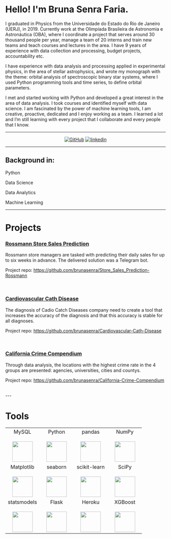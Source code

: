 # Hello! I'm Bruna Senra Faria. 

I graduated in Physics from the Universidade do Estado do Rio de Janeiro (UERJ), in 2019. Currently work at the Olimpíada Brasileira de Astronomia e Astronáutica (OBA), where I coordinate a project that serves around 30 thousand people per year, manage a team of 20 interns and train new teams and teach courses and lectures in the area. I have 9 years of experience with data collection and processing, budget projects, accountability etc.

I have experience with data analysis and processing applied in experimental physics, in the area of stellar astrophysics, and wrote my monograph with the theme: orbital analysis of spectroscopic binary star systems, where I used Python programming tools and time series, to define orbital parameters.

I met and started working with Python and developed a great interest in the area of data analysis. I took courses and identified myself with data science. I am fascinated by the power of machine learning tools, I am creative, proactive, dedicated and I enjoy working as a team. I learned a lot and I’m still learning with every project that I collaborate and every people that I know.

---

<p align="center">
    <a href="https://github.com/brunasenra" target="_blank"><img alt="GitHub" src="https://img.shields.io/badge/-@brunasenra-181717?style=flat-square&logo=GitHub&logoColor=white"></a>
    <a href="https://www.linkedin.com/in/bruna-senra-faria/" target="_blank"><img alt="linkedin" src="https://img.shields.io/badge/-LinkedIn-0077B5?style=flat-square&logo=Linkedin&logoColor=white"></a>

---

## Background in:

Python

Data Science

Data Analytics

Machine Learning

---
# Projects

### [Rossmann Store Sales Prediction](https://github.com/brunasenra/Store_Sales_Prediction-Rossmann)

Rossmann store managers are tasked with predicting their daily sales for up to six weeks in advance. The delivered solution was a Telegram bot.

Project repo: https://github.com/brunasenra/Store_Sales_Prediction-Rossmann

<br>

### [Cardiovascular Cath Disease](https://github.com/brunasenra/Cardiovascular-Cath-Disease)

The diagnosis of Cadio Catch Diseases company need to create a tool that increases the accuracy of the diagnosis and that this accuracy is stable for all diagnoses.

Project repo: https://github.com/brunasenra/Cardiovascular-Cath-Disease

<br>

### [California Crime Compendium](https://github.com/brunasenra/California-Crime-Compendium)

Through data analysis, the locations with the highest crime rate in the 4 groups are presented: agencies, universities, cities and countys.

Project repo: https://github.com/brunasenra/California-Crime-Compendium

<br>
---

# Tools

<table>
  <tbody>
    <tr valign="top">
      <td width="25%" align="center">
        <span>MySQL</span><br><br>
        <img height="64px" src="https://cdn.svgporn.com/logos/mysql.svg">
      </td>
      <td width="25%" align="center">
        <span>Python</span><br><br>
        <img height="64px" src="https://cdn.svgporn.com/logos/python.svg">
      </td>
      <td width="25%" align="center">
        <span>pandas</span><br><br>
        <img height="64px" src="https://pandas.pydata.org/static/img/pandas.svg">
      </td>
      <td width="25%" align="center">
        <span>NumPy</span><br><br>
        <img height="64px" src="https://numpy.org/images/logos/numpy.svg">
      </td>
    </tr>
    <tr valign="top">
      <td width="25%" align="center">
        <span>Matplotlib</span><br><br>
        <img height="64px" src="https://matplotlib.org/_images/sphx_glr_logos2_001.png">
      </td>
      <td width="25%" align="center">
        <span>seaborn</span><br><br>
        <img height="64px" src="https://seaborn.pydata.org/_static/logo-wide-lightbg.svg">
      </td>
      <td width="25%" align="center">
        <span>scikit-learn</span><br><br>
        <img height="64px" src="https://scikit-learn.org/stable/_images/scikit-learn-logo-notext.png">
      </td>
      <td width="25%" align="center">
        <span>SciPy</span><br><br>
        <img height="64px" src="https://bids.berkeley.edu/sites/default/files/styles/450x254/public/projects/scipy_logo_450x254.png?itok=kcdZBxrP">
      </td>
    <tr valign="top">
      <td width="25%" align="center">
        <span>statsmodels</span><br><br>
        <img height="64px" src="https://www.statsmodels.org/stable/_images/statsmodels-logo-v2.svg">
      </td>
      <td width="25%" align="center">
        <span>Flask</span><br><br>
        <img height="64px" src="https://flask.palletsprojects.com/en/1.1.x/_images/flask-logo.png">
      </td>
      <td width="25%" align="center">
        <span>Heroku</span><br><br>
        <img height="64px" src="https://blog.4linux.com.br/wp-content/uploads/2018/01/Heroku.png">
      </td>
      <td width="25%" align="center">
        <span>XGBoost</span><br><br>
        <img height="64px" src="https://upload.wikimedia.org/wikipedia/commons/6/69/XGBoost_logo.png">
      </td>
    </tr>
  </tbody>
</table>
